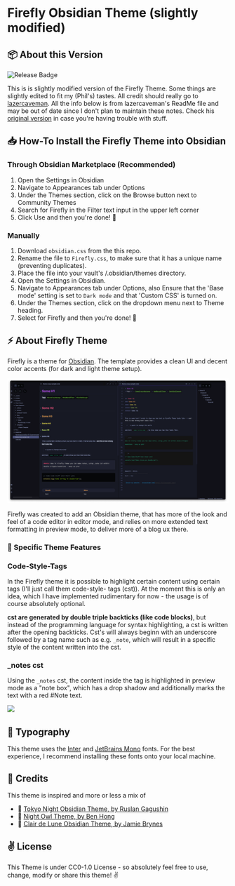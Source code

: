 # Firefly Obsidian Theme (slightly modified)

## 📦 About this Version 
![Release Badge](https://img.shields.io/github/v/release/lazercaveman/firefly-obsidian-theme)

This is is slightly modified version of the Firefly Theme.  Some things are slightly edited to fit my (Phil's) tastes.  All credit should really go to [lazercaveman](https://github.com/lazercaveman).  All the info below is from lazercaveman's ReadMe file and may be out of date since I don't plan to maintain these notes.  Check his [original version](https://github.com/lazercaveman/obsidian-firefly-theme) in case you're having trouble with stuff.

## 📥  How-To Install the Firefly Theme into Obsidian

### Through Obsidian Marketplace (Recommended)
1. Open the Settings in Obsidian
2. Navigate to Appearances tab under Options
3. Under the Themes section, click on the Browse button next to Community Themes
4. Search for Firefly in the Filter text input in the upper left corner
5. Click Use and then you're done! 🎉

### Manually
1. Download `obsidian.css` from the this repo.
1. Rename the file to `Firefly.css`, to make sure that it has a unique name (preventing duplicates).
2. Place the file into your vault's /.obsidian/themes directory.
3. Open the Settings in Obsidian.
4. Navigate to Appearances tab under Options, also Ensure that the 'Base mode' setting is set to `Dark mode` and that 'Custom CSS' is turned on.
5. Under the Themes section, click on the dropdown menu next to Theme heading.
6. Select for Firefly and then you're done! 🎉

## ⚡️ About Firefly Theme

Firefly is a theme for [Obsidian](https://obsidian.md/). The template provides a clean UI and decent color accents (for dark and light theme setup).

![](./firefly-theme-screenshot.png)

Firefly was created to add an Obsidian theme, that has more of the look and feel of a code editor in editor mode, and relies on more extended text formatting in preview mode, to deliver more of a blog ux there. 

### 🤖 Specific Theme Features

### Code-Style-Tags
In the Firefly theme it is possible to highlight certain content using certain tags (I'll just call them code-style- tags (cst)). At the moment this is only an idea, which I have implemented rudimentary for now - the usage is of course absolutely optional.

**cst are generated by double triple backticks (like code blocks)**, but instead of the programming language for syntax highlighting, a cst is written after the opening backticks. Cst's will always beginn with an underscore followed by a tag name such as e.g. `_note`, which will result in a specific style of the content written into the cst.

### _notes cst
Using the `_notes` cst, the content inside the tag is highlighted in preview mode as a "note box", which has a drop shadow and additionally marks the text with a red #Note text.

![](./assets/_note-cst.png)


## 📓 Typography
This theme uses the [Inter](https://rsms.me/inter/) and [JetBrains Mono](https://jetbrains.com/mono) fonts. For the best experience, I recommend installing these fonts onto your local machine.


## 🥳 Credits
This theme is inspired and more or less a mix of 
- 🎊  [Tokyo Night Obsidian Theme, by Ruslan Gagushin](https://github.com/RuslanGagushin/Tokyo-Night-Obsidian-Theme)
- 🎊   [Night Owl Theme, by Ben Hong](https://github.com/bencodezen/obsidian-night-owl-theme)
- 🎊  [Clair de Lune Obsidian Theme, by Jamie Brynes](https://github.com/jamiebrynes7/clair-de-lune-obsidian-theme)

## ✌️ License
This Theme is under CC0-1.0 License - so absolutely feel free to use, change, modify or share this theme! ✌️ 
